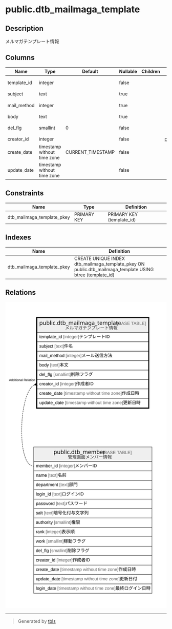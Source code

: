 # public.dtb_mailmaga_template

## Description

メルマガテンプレート情報

## Columns

| Name | Type | Default | Nullable | Children | Parents | Comment |
| ---- | ---- | ------- | -------- | -------- | ------- | ------- |
| template_id | integer |  | false |  |  | テンプレートID |
| subject | text |  | true |  |  | 件名 |
| mail_method | integer |  | true |  |  | メール送信方法 |
| body | text |  | true |  |  | 本文 |
| del_flg | smallint | 0 | false |  |  | 削除フラグ |
| creator_id | integer |  | false |  | [public.dtb_member](public.dtb_member.md) | 作成者ID |
| create_date | timestamp without time zone | CURRENT_TIMESTAMP | false |  |  | 作成日時 |
| update_date | timestamp without time zone |  | false |  |  | 更新日時 |

## Constraints

| Name | Type | Definition |
| ---- | ---- | ---------- |
| dtb_mailmaga_template_pkey | PRIMARY KEY | PRIMARY KEY (template_id) |

## Indexes

| Name | Definition |
| ---- | ---------- |
| dtb_mailmaga_template_pkey | CREATE UNIQUE INDEX dtb_mailmaga_template_pkey ON public.dtb_mailmaga_template USING btree (template_id) |

## Relations

![er](public.dtb_mailmaga_template.svg)

---

> Generated by [tbls](https://github.com/k1LoW/tbls)

